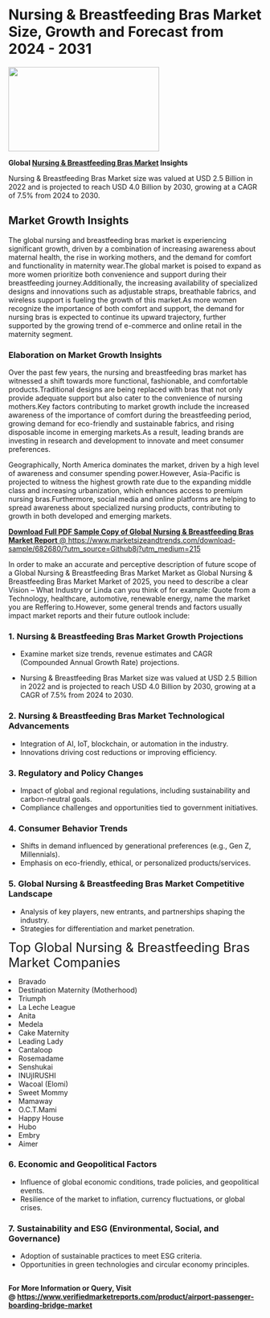 <H1>Nursing & Breastfeeding Bras Market Size, Growth and Forecast from 2024 - 2031</H1><img class="aligncenter size-medium wp-image-584254" src="https://thirdeyenews.in/wp-content/uploads/2024/09/Global-Market-Research-300x168.jpeg" alt="" width="300" height="168" /><p><strong>Global&nbsp;<a href="https://www.marketsizeandtrends.com/download-sample/682680/?utm_source=Github8j?utm_medium=215">Nursing & Breastfeeding Bras Market</a> Insights</strong></p><p>Nursing & Breastfeeding Bras Market size was valued at USD 2.5 Billion in 2022 and is projected to reach USD 4.0 Billion by 2030, growing at a CAGR of 7.5% from 2024 to 2030.</p><p><h2>Market Growth Insights</h2> <p>The global nursing and breastfeeding bras market is experiencing significant growth, driven by a combination of increasing awareness about maternal health, the rise in working mothers, and the demand for comfort and functionality in maternity wear.The global market is poised to expand as more women prioritize both convenience and support during their breastfeeding journey.Additionally, the increasing availability of specialized designs and innovations such as adjustable straps, breathable fabrics, and wireless support is fueling the growth of this market.As more women recognize the importance of both comfort and support, the demand for nursing bras is expected to continue its upward trajectory, further supported by the growing trend of e-commerce and online retail in the maternity segment.</p> <p><a href="your-download-link-here"></a></p> <h3>Elaboration on Market Growth Insights</h3> <p>Over the past few years, the nursing and breastfeeding bras market has witnessed a shift towards more functional, fashionable, and comfortable products.Traditional designs are being replaced with bras that not only provide adequate support but also cater to the convenience of nursing mothers.Key factors contributing to market growth include the increased awareness of the importance of comfort during the breastfeeding period, growing demand for eco-friendly and sustainable fabrics, and rising disposable income in emerging markets.As a result, leading brands are investing in research and development to innovate and meet consumer preferences.</p> <p>Geographically, North America dominates the market, driven by a high level of awareness and consumer spending power.However, Asia-Pacific is projected to witness the highest growth rate due to the expanding middle class and increasing urbanization, which enhances access to premium nursing bras.Furthermore, social media and online platforms are helping to spread awareness about specialized nursing products, contributing to growth in both developed and emerging markets.</p> <p><a href="your-link-to-more-info"></p><p><span class=""><strong>Download Full PDF Sample Copy of Global Nursing & Breastfeeding Bras Market Report</strong> @ <a href="https://www.marketsizeandtrends.com/download-sample/682680/?utm_source=Github8j?utm_medium=215" target="_blank">https://www.marketsizeandtrends.com/download-sample/682680/?utm_source=Github8j?utm_medium=215</a></span></p><p>In order to make an accurate and perceptive description of future scope of a Global&nbsp;Nursing & Breastfeeding Bras Market Market as Global&nbsp;Nursing & Breastfeeding Bras Market Market of 2025, you need to describe a clear Vision &ndash; What Industry or Linda can you think of for example: Quote from a Technology, healthcare, automotive, renewable energy, name the market you are Reffering to.However, some general trends and factors usually impact market reports and their future outlook include:</p><h3>1.&nbsp;<strong>Nursing & Breastfeeding Bras Market Growth Projections</strong></h3><ul><li>Examine market size trends, revenue estimates and CAGR (Compounded Annual Growth Rate) projections.</li><li><p>Nursing & Breastfeeding Bras Market size was valued at USD 2.5 Billion in 2022 and is projected to reach USD 4.0 Billion by 2030, growing at a CAGR of 7.5% from 2024 to 2030.</p></li></ul><h3>2.&nbsp;<strong>Nursing & Breastfeeding Bras Market Technological Advancements</strong></h3><ul><li>Integration of AI, IoT, blockchain, or automation in the industry.</li><li>Innovations driving cost reductions or improving efficiency.</li></ul><h3>3.&nbsp;<strong>Regulatory and Policy Changes</strong></h3><ul><li>Impact of global and regional regulations, including sustainability and carbon-neutral goals.</li><li>Compliance challenges and opportunities tied to government initiatives.</li></ul><h3>4.&nbsp;<strong>Consumer Behavior Trends</strong></h3><ul><li>Shifts in demand influenced by generational preferences (e.g., Gen Z, Millennials).</li><li>Emphasis on eco-friendly, ethical, or personalized products/services.</li></ul><h3>5.&nbsp;<strong>Global Nursing & Breastfeeding Bras Market Competitive Landscape</strong></h3><ul><li>Analysis of key players, new entrants, and partnerships shaping the industry.</li><li>Strategies for differentiation and market penetration.</li></ul><p data-pm-slice="1 1 []"><span style="color: inherit; font-family: inherit; font-size: 25px;">Top Global Nursing & Breastfeeding Bras Market Companies</span></p><div class="" data-test-id=""><p><li>Bravado</li><li> Destination Maternity (Motherhood)</li><li> Triumph</li><li> La Leche League</li><li> Anita</li><li> Medela</li><li> Cake Maternity</li><li> Leading Lady</li><li> Cantaloop</li><li> Rosemadame</li><li> Senshukai</li><li> INUjIRUSHI</li><li> Wacoal (Elomi)</li><li> Sweet Mommy</li><li> Mamaway</li><li> O.C.T.Mami</li><li> Happy House</li><li> Hubo</li><li> Embry</li><li> Aimer</li></p></div><h3>6.&nbsp;<strong>Economic and Geopolitical Factors</strong></h3><ul><li>Influence of global economic conditions, trade policies, and geopolitical events.</li><li>Resilience of the market to inflation, currency fluctuations, or global crises.</li></ul><h3>7.&nbsp;<strong>Sustainability and ESG (Environmental, Social, and Governance)</strong></h3><ul><li>Adoption of sustainable practices to meet ESG criteria.</li><li>Opportunities in green technologies and circular economy principles.</li></ul><h2><strong style="font-size: 14px;">For More Information or Query, Visit @&nbsp;</strong><a style="background-color: #ffffff; font-size: 14px;" href="https://www.marketsizeandtrends.com/report/nursing-and-breastfeeding-bras-market/" target="_blank">https://www.verifiedmarketreports.com/product/airport-passenger-boarding-bridge-market</a></h2>
